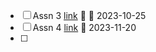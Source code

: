- [ ] Assn 3 [link](https://www.cs.ucr.edu/~yliu786/courses/CS225-F23/assignments/CS225-asg3.pdf) 🔺 📅 2023-10-25
- [ ] Assn 4 [link](https://www.cs.ucr.edu/~yliu786/courses/CS225-F23/assignments/CS225-asg4.pdf) 📅 2023-11-20 
- [ ] 